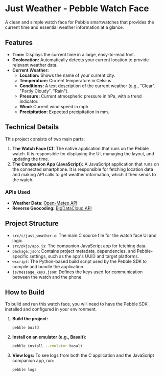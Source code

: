 # Just Weather - Pebble Watch Face

A clean and simple watch face for Pebble smartwatches that provides the current time and essential weather information at a glance.

## Features

*   **Time:** Displays the current time in a large, easy-to-read font.
*   **Geolocation:** Automatically detects your current location to provide relevant weather data.
*   **Current Weather:**
    *   **Location:** Shows the name of your current city.
    *   **Temperature:** Current temperature in Celsius.
    *   **Conditions:** A text description of the current weather (e.g., "Clear", "Partly Cloudy", "Rain").
    *   **Pressure:** Current atmospheric pressure in hPa, with a trend indicator.
    *   **Wind:** Current wind speed in mph.
    *   **Precipitation:** Expected precipitation in mm.

## Technical Details

This project consists of two main parts:

1.  **The Watch Face (C):** The native application that runs on the Pebble watch. It is responsible for displaying the UI, managing the layout, and updating the time.
2.  **The Companion App (JavaScript):** A JavaScript application that runs on the connected smartphone. It is responsible for fetching location data and making API calls to get weather information, which it then sends to the watch.

### APIs Used

*   **Weather Data:** [Open-Meteo API](https://open-meteo.com/)
*   **Reverse Geocoding:** [BigDataCloud API](https://www.bigdatacloud.com/)

## Project Structure

*   `src/c/just_weather.c`: The main C source file for the watch face UI and logic.
*   `src/pkjs/app.js`: The companion JavaScript app for fetching data.
*   `package.json`: Contains project metadata, dependencies, and Pebble-specific settings, such as the app's UUID and target platforms.
*   `wscript`: The Python-based build script used by the Pebble SDK to compile and bundle the application.
*   `js/message_keys.json`: Defines the keys used for communication between the watch and the phone.

## How to Build

To build and run this watch face, you will need to have the Pebble SDK installed and configured in your environment.

1.  **Build the project:**
    ```bash
    pebble build
    ```

2.  **Install on an emulator (e.g., Basalt):**
    ```bash
    pebble install --emulator basalt
    ```

3.  **View logs:**
    To see logs from both the C application and the JavaScript companion app, run:
    ```bash
    pebble logs
    ```
